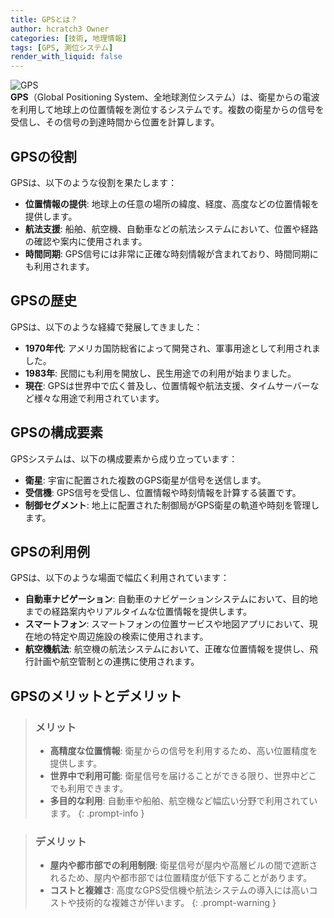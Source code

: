 ```yaml
---
title: GPSとは？
author: hcratch3 Owner
categories: [技術, 地理情報]
tags: [GPS, 測位システム]
render_with_liquid: false
---
```

<img src="https://join.biglobe.ne.jp/mobile/sim/gurashi/wp-content/uploads/2020/01/about_gps.jpg" alt="GPS" title="GPS"><br>
**GPS**（Global Positioning System、全地球測位システム）は、衛星からの電波を利用して地球上の位置情報を測位するシステムです。複数の衛星からの信号を受信し、その信号の到達時間から位置を計算します。

## GPSの役割

GPSは、以下のような役割を果たします：

- **位置情報の提供**: 地球上の任意の場所の緯度、経度、高度などの位置情報を提供します。
- **航法支援**: 船舶、航空機、自動車などの航法システムにおいて、位置や経路の確認や案内に使用されます。
- **時間同期**: GPS信号には非常に正確な時刻情報が含まれており、時間同期にも利用されます。

## GPSの歴史

GPSは、以下のような経緯で発展してきました：

- **1970年代**: アメリカ国防総省によって開発され、軍事用途として利用されました。
- **1983年**: 民間にも利用を開放し、民生用途での利用が始まりました。
- **現在**: GPSは世界中で広く普及し、位置情報や航法支援、タイムサーバーなど様々な用途で利用されています。

## GPSの構成要素

GPSシステムは、以下の構成要素から成り立っています：

- **衛星**: 宇宙に配置された複数のGPS衛星が信号を送信します。
- **受信機**: GPS信号を受信し、位置情報や時刻情報を計算する装置です。
- **制御セグメント**: 地上に配置された制御局がGPS衛星の軌道や時刻を管理します。

## GPSの利用例

GPSは、以下のような場面で幅広く利用されています：

- **自動車ナビゲーション**: 自動車のナビゲーションシステムにおいて、目的地までの経路案内やリアルタイムな位置情報を提供します。
- **スマートフォン**: スマートフォンの位置サービスや地図アプリにおいて、現在地の特定や周辺施設の検索に使用されます。
- **航空機航法**: 航空機の航法システムにおいて、正確な位置情報を提供し、飛行計画や航空管制との連携に使用されます。

## GPSのメリットとデメリット

> ### メリット
> - **高精度な位置情報**: 衛星からの信号を利用するため、高い位置精度を提供します。
> - **世界中で利用可能**: 衛星信号を届けることができる限り、世界中どこでも利用できます。
> - **多目的な利用**: 自動車や船舶、航空機など幅広い分野で利用されています。
{: .prompt-info }

> ### デメリット
> - **屋内や都市部での利用制限**: 衛星信号が屋内や高層ビルの間で遮断されるため、屋内や都市部では位置精度が低下することがあります。
> - **コストと複雑さ**: 高度なGPS受信機や航法システムの導入には高いコストや技術的な複雑さが伴います。
{: .prompt-warning }
